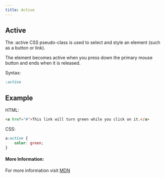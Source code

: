 ```yaml
---
title: Active
---
```

## Active

The :active CSS pseudo-class is used to select and style an element (such as a button or link).

The element becomes active when you press down the primary mouse button and ends when it is released.

Syntax:

```css
:active
```

## Example

HTML:

```html
<a href="#">This link will turn green while you click on it.</a>
```

CSS:

```css
a:active { 
    color: green;
}
```


#### More Information:
For more information visit [MDN](https://developer.mozilla.org/en-US/docs/Web/CSS/:active)


